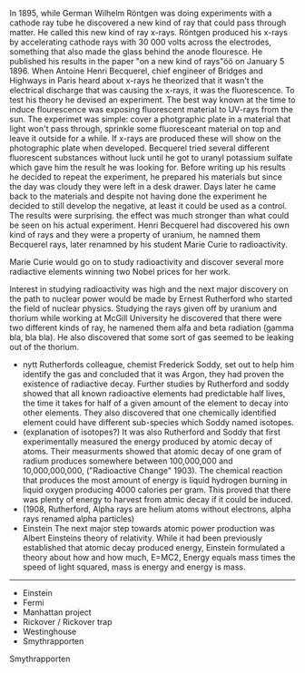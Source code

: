 In 1895, while German Wilhelm Röntgen was doing experiments with a cathode ray tube he discovered a new kind of ray that could pass through matter. He called this new kind of ray x-rays. Röntgen produced his x-rays by accelerating cathode rays with 30 000 volts across the electrodes, something that also made the glass behind the anode flouresce. He published his results in the paper "on a new kind of rays"öö on January 5 1896. When Antoine Henri Becquerel, chief engineer of Bridges and Highways in Paris heard about x-rays he theorized that it wasn't the electrical discharge that was causing the x-rays, it was the fluorescence.
To test his theory he devised an experiment. The best way known at the time to induce flourescence was exposing fluorescent material to UV-rays from the sun. The experimet was simple: cover a photgraphic plate in a material that light won't pass through, sprinkle some fluoresceant material on top and leave it outside for a while. If x-rays are produced these will show on the photographic plate when developed. Becquerel tried several different fluorescent substances without luck until he got to uranyl potassium sulfate which gave him the result he was looking for. Before writing up his results he decided to repeat the experiment, he prepared his materials but since the day was cloudy they were left in a desk drawer. Days later he came back to the materials and despite not having done the experiment he decided to still develop the negative, at least it could be used as a control. The results were surprising. the effect was much stronger than what could be seen on his actual experiment. Henri Becquerel had discovered his own kind of rays and they were a property of uranium, he namned them Becquerel rays, later renamned by his student Marie Curie to radioactivity.

Marie Curie would go on to study radioactivity and discover several more radiactive elements winning two Nobel prices for her work.


Interest in studying radioactivity was high and the next major discovery on the path to nuclear power would be made by Ernest Rutherford who started the field of nuclear physics.
Studying the rays given off by uranium and thorium while working at McGill University he discovered that there were two different kinds of ray, he namened them alfa and beta radiation (gamma bla, bla bla). He also discovered that some sort of gas seemed to be leaking out of the thorium.
* nytt
Rutherfords colleague, chemist Frederick Soddy, set out to help him identify the gas and concluded that it was Argon, they had proven the existence of radiactive decay. Further studies by Rutherford and soddy showed that all known radioactive elements had predictable half lives, the time it takes for half of a given amount of the element to decay into other elements. They also discovered that one chemically identified element could have different sub-species which Soddy named isotopes.
* (explanation of isotopes?)
It was also Rutherford and Soddy that first experimentally measured the energy produced by atomic decay of atoms. Their measurments showed that atomic decay of one gram of radium produces somewhere between 100,000,000 and 10,000,000,000, ("Radioactive Change" 1903). The chemical reaction that produces the most amount of energy is liquid hydrogen burning in liquid oxygen producing 4000 calories per gram. This proved that there was plenty of energy to harvest from atmic decay if it could be induced.
* (1908, Rutherford, Alpha rays are helium atoms without electrons, alpha rays renamed alpha particles)
* Einstein
The next major step towards atomic power production was Albert Einsteins theory of relativity. While it had been previously established that atomic decay produced energy, Einstein formulated a theory about how and how much, E=MC2, Energy equals mass times the speed of light squared, mass is energy and energy is mass.

----------

* Einstein
* Fermi
* Manhattan project
* Rickover / Rickover trap
* Westinghouse
* Smythrapporten

Smythrapporten